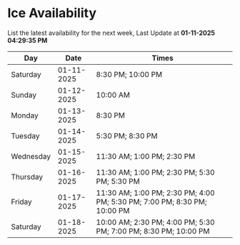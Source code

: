 # Ice Availability

List the latest availability for the next week, Last Update at **01-11-2025 04:29:35 PM**

| Day         | Date        | Times       |
| ----------- | ----------- | ----------- |
|Saturday|01-11-2025|8:30 PM; 10:00 PM|
|Sunday|01-12-2025|10:00 AM|
|Monday|01-13-2025|8:30 PM|
|Tuesday|01-14-2025|5:30 PM; 8:30 PM|
|Wednesday|01-15-2025|11:30 AM; 1:00 PM; 2:30 PM|
|Thursday|01-16-2025|11:30 AM; 1:00 PM; 2:30 PM; 5:30 PM; 5:30 PM|
|Friday|01-17-2025|11:30 AM; 1:00 PM; 2:30 PM; 4:00 PM; 5:30 PM; 7:00 PM; 8:30 PM; 10:00 PM|
|Saturday|01-18-2025|10:00 AM; 2:30 PM; 4:00 PM; 5:30 PM; 7:00 PM; 8:30 PM; 10:00 PM|
